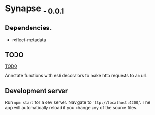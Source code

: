 # Synapse <sub>- 0.0.1</sub>

## Dependencies.
 - reflect-metadata
 
## TODO

[TODO](./TODO.md) 

Annotate functions with es6 decorators to make http requests to an url. 

## Development server
Run `npm start` for a dev server. Navigate to `http://localhost:4200/`. The app will automatically reload if you change any of the source files.

